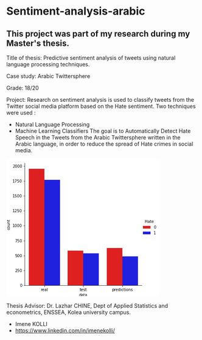 # Sentiment-analysis-arabic

## This project was part of my research during my Master's thesis.

Title of thesis: Predictive sentiment analysis of tweets using natural language processing techniques.

Case study: Arabic Twittersphere

Grade: 18/20


Project:
Research on sentiment analysis is used to classify tweets from the Twitter social media platform based on the Hate sentiment. Two techniques were used :
- Natural Language Processing
- Machine Learning Classifiers
The goal is to Automatically Detect Hate Speech in the Tweets from the Arabic Twittersphere written in the Arabic language, in order to reduce the spread of Hate crimes in social media.


![Results](https://github.com/imene-swaan/Sentiment-analysis-arabic/blob/main/Results.png)


Thesis Advisor:
Dr. Lazhar CHINE, Dept of Applied Statistics and econometrics, ENSSEA, Kolea university campus.

- Imene KOLLI
- https://www.linkedin.com/in/imenekolli/
